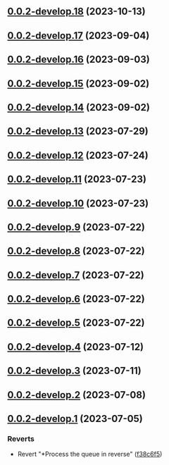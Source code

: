 ## [0.0.2-develop.18](https://git.lumeweb.com/LumeWeb/kernel-rpc-client/compare/v0.0.2-develop.17...v0.0.2-develop.18) (2023-10-13)

## [0.0.2-develop.17](https://git.lumeweb.com/LumeWeb/kernel-rpc-client/compare/v0.0.2-develop.16...v0.0.2-develop.17) (2023-09-04)

## [0.0.2-develop.16](https://git.lumeweb.com/LumeWeb/kernel-rpc-client/compare/v0.0.2-develop.15...v0.0.2-develop.16) (2023-09-03)

## [0.0.2-develop.15](https://git.lumeweb.com/LumeWeb/kernel-rpc-client/compare/v0.0.2-develop.14...v0.0.2-develop.15) (2023-09-02)

## [0.0.2-develop.14](https://git.lumeweb.com/LumeWeb/kernel-rpc-client/compare/v0.0.2-develop.13...v0.0.2-develop.14) (2023-09-02)

## [0.0.2-develop.13](https://git.lumeweb.com/LumeWeb/kernel-rpc-client/compare/v0.0.2-develop.12...v0.0.2-develop.13) (2023-07-29)

## [0.0.2-develop.12](https://git.lumeweb.com/LumeWeb/kernel-rpc-client/compare/v0.0.2-develop.11...v0.0.2-develop.12) (2023-07-24)

## [0.0.2-develop.11](https://git.lumeweb.com/LumeWeb/kernel-rpc-client/compare/v0.0.2-develop.10...v0.0.2-develop.11) (2023-07-23)

## [0.0.2-develop.10](https://git.lumeweb.com/LumeWeb/kernel-rpc-client/compare/v0.0.2-develop.9...v0.0.2-develop.10) (2023-07-23)

## [0.0.2-develop.9](https://git.lumeweb.com/LumeWeb/kernel-rpc-client/compare/v0.0.2-develop.8...v0.0.2-develop.9) (2023-07-22)

## [0.0.2-develop.8](https://git.lumeweb.com/LumeWeb/kernel-rpc-client/compare/v0.0.2-develop.7...v0.0.2-develop.8) (2023-07-22)

## [0.0.2-develop.7](https://git.lumeweb.com/LumeWeb/kernel-rpc-client/compare/v0.0.2-develop.6...v0.0.2-develop.7) (2023-07-22)

## [0.0.2-develop.6](https://git.lumeweb.com/LumeWeb/kernel-rpc-client/compare/v0.0.2-develop.5...v0.0.2-develop.6) (2023-07-22)

## [0.0.2-develop.5](https://git.lumeweb.com/LumeWeb/kernel-rpc-client/compare/v0.0.2-develop.4...v0.0.2-develop.5) (2023-07-22)

## [0.0.2-develop.4](https://git.lumeweb.com/LumeWeb/kernel-rpc-client/compare/v0.0.2-develop.3...v0.0.2-develop.4) (2023-07-12)

## [0.0.2-develop.3](https://git.lumeweb.com/LumeWeb/kernel-rpc-client/compare/v0.0.2-develop.2...v0.0.2-develop.3) (2023-07-11)

## [0.0.2-develop.2](https://git.lumeweb.com/LumeWeb/kernel-rpc-client/compare/v0.0.2-develop.1...v0.0.2-develop.2) (2023-07-08)

## [0.0.2-develop.1](https://git.lumeweb.com/LumeWeb/kernel-rpc-client/compare/v0.0.1...v0.0.2-develop.1) (2023-07-05)


### Reverts

* Revert "*Process the queue in reverse" ([f38c6f5](https://git.lumeweb.com/LumeWeb/kernel-rpc-client/commit/f38c6f53cfa68d3866d0614ea9490aef9f47bca7))
